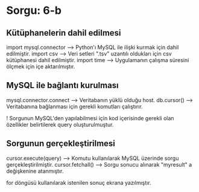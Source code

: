 <h1> Sorgu: 6-b </h1>

<h2> Kütüphanelerin dahil edilmesi </h2>
import mysql.connector --> Python'ı MySQL ile ilişki kurmak için dahil edilmiştir.
import csv	       --> Veri setleri ".tsv" uzantılı oldukları için csv kütüphanesi dahil edilmiştir.
import time   	       --> Uygulamanın çalışma süresini ölçmek için içe aktarılmıştır.

<h2> MySQL ile bağlantı kurulması </h2>
mysql.connector.connect --> Veritabanın yüklü olduğu host.
db.cursor()		--> Veritabanına bağlanması için gerekli komutları çalıştırır.

! Sorgunun  MySQL'den  yapılabilmesi için kod içerisinde gerekli olan özellikler belirtilerek query oluşturulmuştur.

<h2> Sorgunun gerçekleştirilmesi </h2>
cursor.execute(query) --> Komutu kullanılarak MySQL üzerinde sorgu gerçekleştirilmiştir.
cursor.fetchall()     --> Sorgu sonucu alınarak "myresult" a değişkenine atanmıştır.

for döngüsü kullanılarak istenilen sonuç ekrana yazılmıştır.


